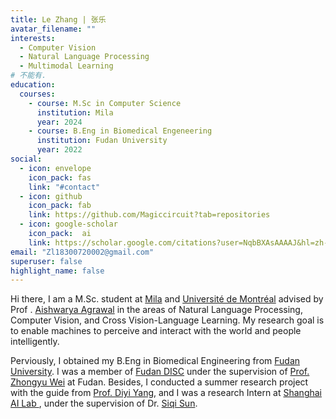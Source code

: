 ```yaml
---
title: Le Zhang | 张乐
avatar_filename: ""
interests:
  - Computer Vision
  - Natural Language Processing
  - Multimodal Learning
# 不能有.
education:
  courses:
    - course: M.Sc in Computer Science
      institution: Mila
      year: 2024
    - course: B.Eng in Biomedical Engeneering
      institution: Fudan University
      year: 2022
social:
  - icon: envelope
    icon_pack: fas
    link: "#contact"
  - icon: github
    icon_pack: fab
    link: https://github.com/Magiccircuit?tab=repositories
  - icon: google-scholar
    icon_pack:  ai
    link: https://scholar.google.com/citations?user=NqbBXAsAAAAJ&hl=zh-CN&authuser=1
email: "Zl18300720002@gmail.com"
superuser: false
highlight_name: false
---
```

Hi there, I am a M.Sc. student at [Mila](https://mila.quebec/en/person/le-zhang/) and  [Université de Montréal](https://diro.umontreal.ca/english/home/) advised by Prof . [Aishwarya Agrawal](https://www.iro.umontreal.ca/~agrawal/) in the areas of Natural Language Processing, Computer Vision, and Cross Vision-Language Learning. My research goal is to enable machines to perceive and interact with the world and people intelligently.

Perviously, I obtained my B.Eng in Biomedical Engineering from [Fudan University](https://www.fudan.edu.cn/). I was a  member of [Fudan DISC](http://fnlpsds.com/)  under the supervision of [Prof. Zhongyu Wei](http://www.sdspeople.fudan.edu.cn/zywei/) at Fudan. Besides, I conducted a summer research project with the guide from [Prof. Diyi Yang](https://www.cc.gatech.edu/~dyang888/), and I was a research Intern at [Shanghai AI Lab ](https://www.shlab.org.cn/), under the supervision of Dr. [Siqi Sun](https://intersun.github.io/).


